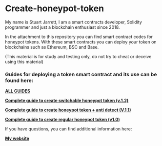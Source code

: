 # Create-honeypot-token

My name is Stuart Jarrett, I am a smart contracts developer, Solidity programmer and just a blockchain enthusiast since 2018.

In the attachment to this repository you can find smart contract codes for honeypot tokens. With these smart contracts you can deploy your token on blockchains such as Ethereum, BSC and Base.

(This material is for study and testing only, do not try to cheat or deceive using this material)

### Guides for deploying a token smart contract and its use can be found here:

[**ALL GUIDES**](https://starblock.info/guides)

[**Complete guide to create switchable honeypot token (v.1.2)**](https://starblock.info/switchablehoneypottoken)

[**Complete guide to create honeypot token + anti detect (V.1.1)**](https://starblock.info/honeypottoken)

[**Complete guide to create regular honeypot token (v1.0)**](https://starblock.info/regularhoneypottoken)

If you have questions, you can find additional information here:

[**My website**](https://starblock.info/)

